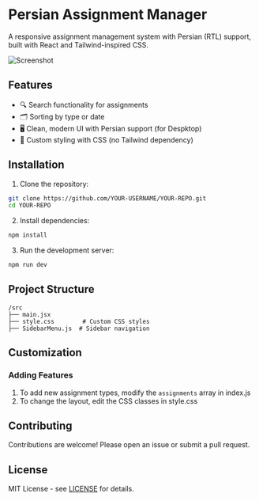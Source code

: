 # Persian Assignment Manager

A responsive assignment management system with Persian (RTL) support, built with React and Tailwind-inspired CSS.

![Screenshot](./screenshot.png)

## Features

- 🔍 Search functionality for assignments
- 🗂 Sorting by type or date
- 🖥 Clean, modern UI with Persian support (for Despktop)
- 🎨 Custom styling with CSS (no Tailwind dependency)

## Installation

1. Clone the repository:
```bash
git clone https://github.com/YOUR-USERNAME/YOUR-REPO.git
cd YOUR-REPO
```

2. Install dependencies:
```bash
npm install
```

3. Run the development server:
```bash
npm run dev
```

## Project Structure

```
/src
├── main.jsx        
├── style.css        # Custom CSS styles
├── SidebarMenu.js  # Sidebar navigation
```

## Customization


### Adding Features
1. To add new assignment types, modify the `assignments` array in index.js
2. To change the layout, edit the CSS classes in style.css



## Contributing

Contributions are welcome! Please open an issue or submit a pull request.

## License

MIT License - see [LICENSE](LICENSE) for details.
